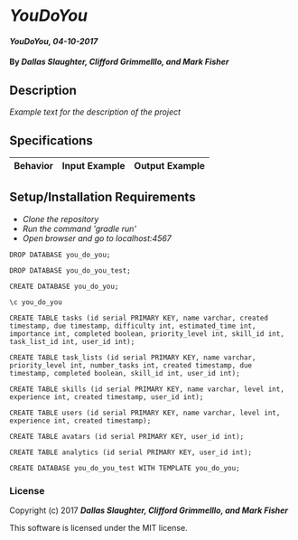 # _YouDoYou_

#### _YouDoYou, 04-10-2017_

#### By _**Dallas Slaughter, Clifford Grimmelllo, and Mark Fisher**_

## Description
_Example text for the description of the project_


## Specifications

| Behavior                   | Input Example     | Output Example    |
| -------------------------- | -----------------:| -----------------:|



## Setup/Installation Requirements

* _Clone the repository_
* _Run the command 'gradle run'_
* _Open browser and go to localhost:4567_

`DROP DATABASE you_do_you;`

`DROP DATABASE you_do_you_test;`

`CREATE DATABASE you_do_you;`

`\c you_do_you`

`CREATE TABLE tasks (id serial PRIMARY KEY, name varchar, created timestamp, due timestamp, difficulty int, estimated_time int, importance int, completed boolean, priority_level int, skill_id int, task_list_id int, user_id int);`

`CREATE TABLE task_lists (id serial PRIMARY KEY, name varchar, priority_level int, number_tasks int, created timestamp, due timestamp, completed boolean, skill_id int, user_id int);`

`CREATE TABLE skills (id serial PRIMARY KEY, name varchar, level int, experience int, created timestamp, user_id int);`

`CREATE TABLE users (id serial PRIMARY KEY, name varchar, level int, experience int, created timestamp);`

`CREATE TABLE avatars (id serial PRIMARY KEY, user_id int);`

`CREATE TABLE analytics (id serial PRIMARY KEY, user_id int);`

<!-- * test database: -->
`CREATE DATABASE you_do_you_test WITH TEMPLATE you_do_you;`


### License

Copyright (c) 2017 **_Dallas Slaughter, Clifford Grimmelllo, and Mark Fisher_**

This software is licensed under the MIT license.
